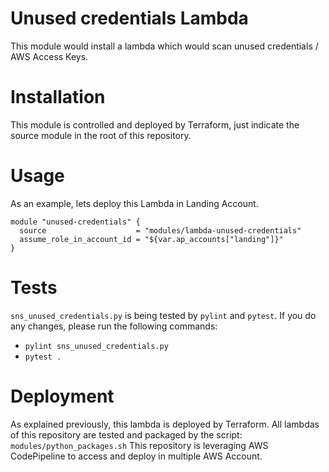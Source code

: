 # Unused credentials Lambda

This module would install a lambda which would scan unused credentials / AWS Access Keys.

# Installation

This module is controlled and deployed by Terraform, just indicate the source module in the root of this repository.

# Usage

As an example, lets deploy this Lambda in Landing Account.

```hcl
module "unused-credentials" {
  source                    = "modules/lambda-unused-credentials"
  assume_role_in_account_id = "${var.ap_accounts["landing"]}"
}
```

# Tests

`sns_unused_credentials.py` is being tested by `pylint` and `pytest`. If you do any changes, please run the following commands:
- `pylint sns_unused_credentials.py`
- `pytest .`

# Deployment

As explained previously, this lambda is deployed by Terraform. All lambdas of this repository are tested and packaged by the script:
`modules/python_packages.sh`
This repository is leveraging AWS CodePipeline to access and deploy in multiple AWS Account.

